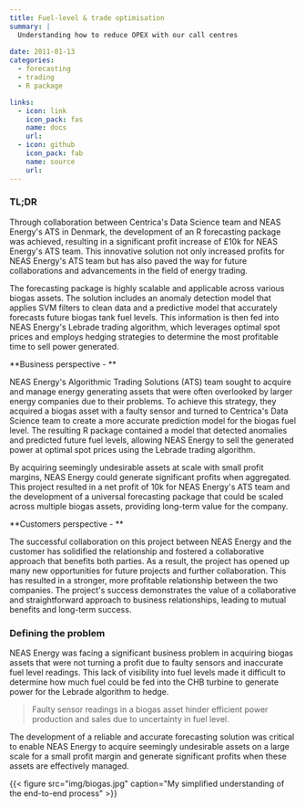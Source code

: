 ```yaml
---
title: Fuel-level & trade optimisation
summary: |
  Understanding how to reduce OPEX with our call centres
  
date: 2011-01-13
categories:
  - forecasting
  - trading
  - R package

links:
  - icon: link
    icon_pack: fas
    name: docs
    url: 
  - icon: github
    icon_pack: fab
    name: source
    url: 
---
```


### TL;DR

Through collaboration between Centrica's Data Science team and NEAS Energy's ATS in Denmark, the development of an R forecasting package was achieved, resulting in a significant profit increase of £10k for NEAS Energy's ATS team. This innovative solution not only increased profits for NEAS Energy's ATS team but has also paved the way for future collaborations and advancements in the field of energy trading.

The forecasting package is highly scalable and applicable across various biogas assets. The solution includes an anomaly detection model that applies SVM filters to clean data and a predictive model that accurately forecasts future biogas tank fuel levels. This information is then fed into NEAS Energy's Lebrade trading algorithm, which leverages optimal spot prices and employs hedging strategies to determine the most profitable time to sell power generated.

**Business perspective - **

NEAS Energy's Algorithmic Trading Solutions (ATS) team sought to acquire and manage energy generating assets that were often overlooked by larger energy companies due to their problems. To achieve this strategy, they acquired a biogas asset with a faulty sensor and turned to Centrica's Data Science team to create a more accurate prediction model for the biogas fuel level. The resulting R package contained a model that detected anomalies and predicted future fuel levels, allowing NEAS Energy to sell the generated power at optimal spot prices using the Lebrade trading algorithm. 

By acquiring seemingly undesirable assets at scale with small profit margins, NEAS Energy could generate significant profits when aggregated. This project resulted in a net profit of 10k for NEAS Energy's ATS team and the development of a universal forecasting package that could be scaled across multiple biogas assets, providing long-term value for the company.

**Customers perspective - **

The successful collaboration on this project between NEAS Energy and the customer has solidified the relationship and fostered a collaborative approach that benefits both parties. As a result, the project has opened up many new opportunities for future projects and further collaboration. This has resulted in a stronger, more profitable relationship between the two companies. The project's success demonstrates the value of a collaborative and straightforward approach to business relationships, leading to mutual benefits and long-term success.

### Defining the problem

NEAS Energy was facing a significant business problem in acquiring biogas assets that were not turning a profit due to faulty sensors and inaccurate fuel level readings. This lack of visibility into fuel levels made it difficult to determine how much fuel could be fed into the CHB turbine to generate power for the Lebrade algorithm to hedge. 

> Faulty sensor readings in a biogas asset hinder efficient power production and sales due to uncertainty in fuel level.

The development of a reliable and accurate forecasting solution was critical to enable NEAS Energy to acquire seemingly undesirable assets on a large scale for a small profit margin and generate significant profits when these assets are effectively managed.

{{< figure src="img/biogas.jpg" caption="My simplified understanding of the end-to-end process" >}}



